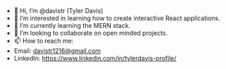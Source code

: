 - 👋 Hi, I’m @davistr (Tyler Davis)
- 👀 I’m interested in learning how to create interactive React applications.
- 🌱 I’m currently learning the MERN stack.
- 💞️ I’m looking to collaborate on open minded projects.
- 📫 How to reach me:
- Email: davistr1216@gmail.com
- LinkedIn: https://www.linkedin.com/in/tylerdavis-profile/


